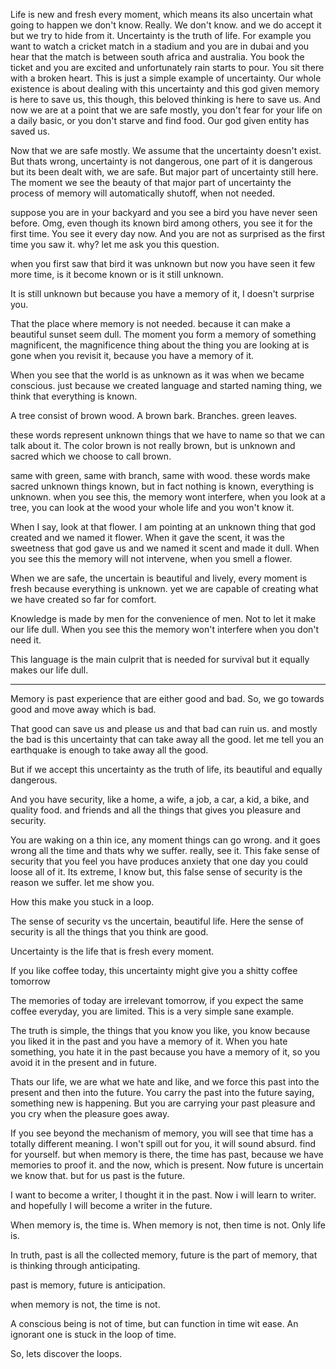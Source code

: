 Life is new and fresh every moment, which means its also uncertain what going to happen we don't know. Really. We don't know. and we do accept it but we try to hide from it. Uncertainty is the truth of life. 
For example you want to watch a cricket match in a stadium and you are in dubai and you hear that the match is between south africa and australia. You book the ticket and you are excited and unfortunately rain starts to pour. You sit there with a broken heart. 
This is just a simple example of uncertainty. Our whole existence is about dealing with this uncertainty and this god given memory is here to save us, this though, this beloved thinking is here to save us. And now we are at a point that we are safe mostly, you don't fear for your life on a daily basic, or you don't starve and find food. Our god given entity has saved us. 

Now that we are safe mostly. We assume that the uncertainty doesn't exist. But thats wrong, uncertainty is not dangerous, one part of it is dangerous but its been dealt with, we are safe. But major part of uncertainty still here.
The moment we see the beauty of that major part of uncertainty the process of memory will automatically shutoff, when not needed.

suppose you are in your backyard and you see a bird you have never seen before. Omg, even though its known bird among others, you see it for the first time. You see it every day now. And you are not as surprised as the first time you saw it.
why? let me ask you this question.

when you first saw that bird it was unknown but now you have seen it few more time, is it become known or is it still unknown.

It is still unknown but because you have a memory of it, I doesn't surprise you.

That the place where memory is not needed. because it can make a beautiful sunset seem dull. The moment you form a memory of something magnificent, the magnificence thing about the thing you are looking at is gone when you revisit it, because you have a memory of it.

When you see that the world is as unknown as it was when we became conscious. just because we created language and started naming thing, we think that everything is known.

A tree consist of brown wood. A brown bark. Branches. green leaves.

these words represent unknown things that we have to name so that we can talk about it. The color brown is not really brown, but is unknown and sacred which we choose to call brown.

same with green, same with branch, same with wood. these words make sacred unknown things known, but in fact nothing is known, everything is unknown. when you see this, the memory wont interfere, when you look at a tree, you can look at the wood your whole life and you won't know it.

When I say, look at that flower. I am pointing at an unknown thing that god created and we named it flower. When it gave the scent, it was the sweetness that god gave us and we named it scent and made it dull. When you see this the memory will not intervene, when you smell a flower.

When we are safe, the uncertain is beautiful and lively, every moment is fresh because everything is unknown. yet we are capable of creating what we have created so far for comfort.

Knowledge is made by men for the convenience of men. Not to let it make our life dull. When you see this the memory won't interfere when you don't need it.

This language is the main culprit that is needed for survival but it equally makes our life dull.

---
Memory is past experience that are either good and bad. So, we go towards good and move away which is bad.

That good can save us and please us and that bad can ruin us. and mostly the bad is this uncertainty that can take away all the good. 
let me tell you an earthquake is enough to take away all the good.

But if we accept this uncertainty as the truth of life, its beautiful and equally dangerous.

And you have security, like a home, a wife, a job, a car, a kid, a bike, and quality food. and friends and all the things that gives you pleasure and security.

You are waking on a thin ice, any moment things can go wrong. and it goes wrong all the time and thats why we suffer. really, see it. This fake sense of security that you feel you have produces anxiety that one day you could loose all of it. Its extreme, I know but, this false sense of security is the reason we suffer. let me show you.

How this make you stuck in a loop.

The sense of security vs the uncertain, beautiful life.
Here the sense of security is all the things that you think are good.

Uncertainty is the life that is fresh every moment.

If you like coffee today, this uncertainty might give you a shitty coffee tomorrow

The memories of today are irrelevant tomorrow, if you expect the same coffee everyday, you are limited.
This is a very simple sane example.

The truth is simple, the things that you know you like, you know because you liked it in the past and you have a memory of it.
When you hate something, you hate it in the past because you have a memory of it, so you avoid it in the present and in future.

Thats our life, we are what we hate and like, and we force this past into the present and then into the future.
You carry the past into the future saying, something new is happening. But you are carrying your past pleasure and you cry when the pleasure goes away.

If you see beyond the mechanism of memory, you will see that time has a totally different meaning. I won't spill out for you, it will sound absurd. find for yourself.
but when memory is there, the time has past, because we have memories to proof it. and the now, which is present. Now future is uncertain we know that. but for us past is the future.

I want to become a writer, I thought it in the past. Now i will learn to writer. and hopefully I will become a writer in the future.

When memory is, the time is. When memory is not, then time is not. Only life is.

In truth, past is all the collected memory, future is the part of memory, that is thinking through anticipating.

past is memory, future is anticipation.

when memory is not, the time is not.

A conscious being is not of time, but can function in time wit ease. An ignorant one is stuck in the loop of time.

So, lets discover the loops.                  